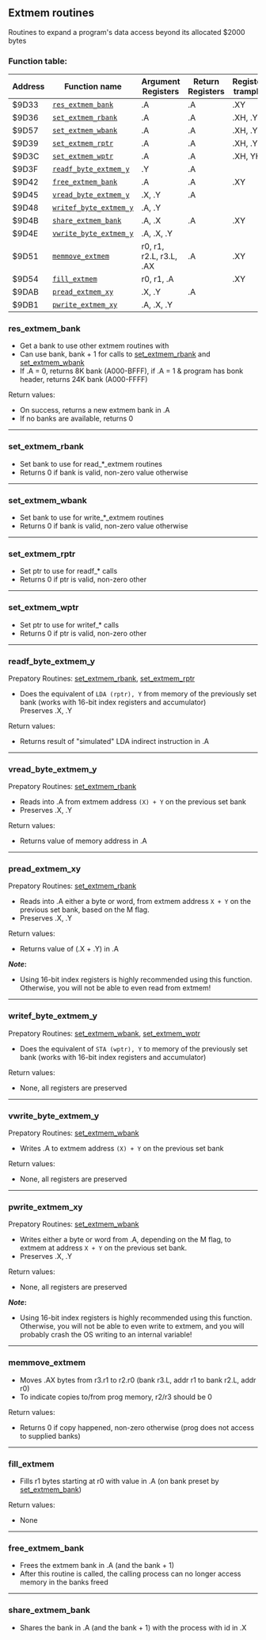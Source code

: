 ## Extmem routines

Routines to expand a program's data access beyond its allocated $2000 bytes

### Function table:
| Address | Function name | Argument Registers | Return Registers | Registers trampled |
|---------|---------------|--------------------|------------------|--------------------|
| $9D33 | [`res_extmem_bank`](#res_extmem_bank) | .A | .A | .XY |
| $9D36 | [`set_extmem_rbank`](#set_extmem_rbank) | .A | .A | .XH, .YH |
| $9D57 | [`set_extmem_wbank`](#set_extmem_wbank) | .A | .A | .XH, .YH |
| $9D39 | [`set_extmem_rptr`](#set_extmem_rptr) | .A | .A | .XH, .YH |
| $9D3C | [`set_extmem_wptr`](#set_extmem_wptr) | .A | .A | .XH, YH |
| $9D3F | [`readf_byte_extmem_y`](#readf_byte_extmem_y) | .Y | .A | |
| $9D42 | [`free_extmem_bank`](#free_extmem_bank) | .A | .A | .XY |
| $9D45 | [`vread_byte_extmem_y`](#vread_byte_extmem_y) | .X, .Y | .A | |
| $9D48 | [`writef_byte_extmem_y`](#writef_byte_extmem_y) | .A, .Y | | |
| $9D4B | [`share_extmem_bank`](#share_extmem_bank) | .A, .X | .A | .XY |
| $9D4E | [`vwrite_byte_extmem_y`](#vwrite_byte_extmem_y) | .A, .X, .Y | | |
| $9D51 | [`memmove_extmem`](#memmove_extmem) | r0, r1, r2.L, r3.L, .AX | .A | .XY |
| $9D54 | [`fill_extmem`](#fill_extmem) | r0, r1, .A | | .XY |
| $9DAB | [`pread_extmem_xy`](#pread_extmem_xy) | .X, .Y | .A | |
| $9DB1 | [`pwrite_extmem_xy`](#pwrite_extmem_xy) | .A, .X, .Y | | |

### res_extmem_bank
- Get a bank to use other extmem routines with  
- Can use bank, bank + 1 for calls to [set_extmem_rbank](#set_extmem_rbank) and [set_extmem_wbank](#set_extmem_wbank)
- If .A = 0, returns 8K bank (A000-BFFF), if .A = 1 & program has bonk header, returns 24K bank (A000-FFFF) 

Return values:
- On success, returns a new extmem bank in .A
- If no banks are available, returns 0

---

### set_extmem_rbank
- Set bank to use for read_\*_extmem routines  
- Returns 0 if bank is valid, non-zero value otherwise  

---

### set_extmem_wbank
- Set bank to use for write_\*_extmem routines  
- Returns 0 if bank is valid, non-zero value otherwise  

---

### set_extmem_rptr
- Set ptr to use for readf_* calls  
- Returns 0 if ptr is valid, non-zero other  

---

### set_extmem_wptr
- Set ptr to use for writef_* calls  
- Returns 0 if ptr is valid, non-zero other  

---

### readf_byte_extmem_y
Prepatory Routines: [set_extmem_rbank](#set_extmem_rbank), [set_extmem_rptr](#set_extmem_rptr)

- Does the equivalent of `LDA (rptr), Y` from memory of the previously set bank (works with 16-bit index registers and accumulator)  
Preserves .X, .Y

Return values:
- Returns result of "simulated" LDA indirect instruction in .A

---

### vread_byte_extmem_y
Prepatory Routines: [set_extmem_rbank](#set_extmem_rbank)  

- Reads into .A from extmem address `(X) + Y` on the previous set bank  
- Preserves .X, .Y 

Return values:
- Returns value of memory address in .A

---

### pread_extmem_xy
Prepatory Routines: [set_extmem_rbank](#set_extmem_rbank)  

- Reads into .A either a byte or word, from extmem address `X + Y` on the previous set bank, based on the M flag.   
- Preserves .X, .Y 

Return values:
- Returns value of (.X + .Y) in .A

***Note*:**
- Using 16-bit index registers is highly recommended using this function. Otherwise, you will not be able to even read from extmem!

---

### writef_byte_extmem_y
Prepatory Routines: [set_extmem_wbank](#set_extmem_wbank), [set_extmem_wptr](#set_extmem_wptr)  

- Does the equivalent of `STA (wptr), Y` to memory of the previously set bank (works with 16-bit index registers and accumulator) 

Return values:
- None, all registers are preserved

---

### vwrite_byte_extmem_y
Prepatory Routines: [set_extmem_wbank](#set_extmem_wbank)  

- Writes .A to extmem address `(X) + Y` on the previous set bank  

Return values:
- None, all registers are preserved

---

### pwrite_extmem_xy
Prepatory Routines: [set_extmem_wbank](#set_extmem_wbank)  

- Writes either a byte or word from .A, depending on the M flag, to extmem at address `X + Y` on the previous set bank.   
- Preserves .X, .Y 

Return values:
- None, all registers are preserved

***Note*:**
- Using 16-bit index registers is highly recommended using this function. Otherwise, you will not be able to even write to extmem, and you will probably crash the OS writing to an internal variable!

---

### memmove_extmem
- Moves .AX bytes from r3.r1 to r2.r0 (bank r3.L, addr r1 to bank r2.L, addr r0)  
- To indicate copies to/from prog memory, r2/r3 should be 0  

Return values:
- Returns 0 if copy happened, non-zero otherwise (prog does not access to supplied banks)

---

### fill_extmem
- Fills r1 bytes starting at r0 with value in .A (on bank preset by [set_extmem_bank](#set_extmem_bank))  

Return values:
- None

---

### free_extmem_bank
- Frees the extmem bank in .A (and the bank + 1)
- After this routine is called, the calling process can no longer access memory in the banks freed

---

### share_extmem_bank
- Shares the bank in .A (and the bank + 1) with the process with id in .X


